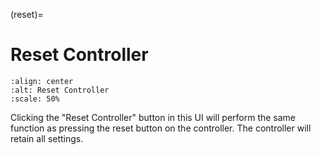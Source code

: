 (reset)=

# Reset Controller

```{image} reset.png
:align: center
:alt: Reset Controller
:scale: 50%
```

Clicking the "Reset Controller" button in this UI will perform the same function as pressing the reset button on the controller. The controller will retain all settings.
